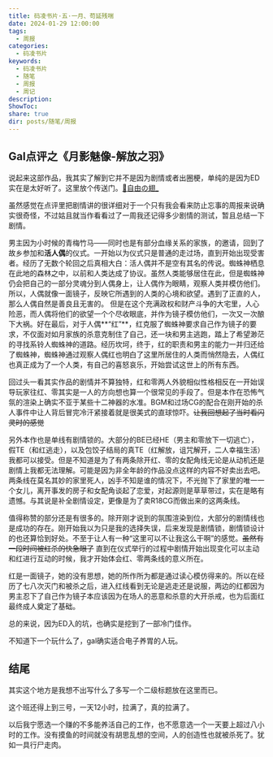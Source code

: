 ```yaml
---
title: 码凌书片·五·一月、苟延残喘
date: 2024-01-29 12:00:00
tags:
  - 周报
categories:
  - 码凌书片
keywords:
  - 码凌书片
  - 随笔
  - 周报
  - 周记
description: 
ShowToc: 
share: true
dir: posts/随笔/周报
---
```


## Gal点评之《月影魅像-解放之羽》

说起来这部作品，我其实了解到它并不是因为剧情或者出圈梗，单纯的是因为ED实在是太好听了。这里放个传送门。[🎵自由の翅_](https://music.163.com/#/song?id=473403600)

虽然感觉在点评里把剧情讲的很详细对于一个只有我会看来防止忘事的周报来说确实很奇怪，不过姑且就当作看看过了一周我还记得多少剧情的测试，暂且总结一下剧情。

男主因为小时候的青梅竹马——同时也是有部分血缘关系的家族，的邀请，回到了故乡参加和**活人偶**的仪式。一开始以为仪式只是普通的走过场，直到开始出现受害者。经历了无数个轮回之后真相大白：活人偶并不是空有其名的传说。蜘蛛神栖息在此地的森林之中，以前和人类达成了协议。虽然人类能够居住在此，但是蜘蛛神仍会把自己的一部分灵魂分到人偶身上，让人偶作为眼睛，观察人类并模仿他们。所以，人偶就像一面镜子，反映它所遇到的人类的心境和欲望。遇到了正直的人，那么人偶自然是善良且无害的。 但是在这个充满政权和财产斗争的大宅里，人心险恶，而人偶将他们的欲望一个个尽收眼底，并作为镜子模仿他们，一次又一次酿下大祸。好在最后，对于人偶**“红”**，红克服了蜘蛛神要求自己作为镜子的要求，不仅面对如月家族的杀意克制住了自己，还一块和男主逃跑，踏上了希望渺茫的寻找系铃人蜘蛛神的道路。经历坎坷，终于，红的职责和男主的能力一并归还给了蜘蛛神，蜘蛛神通过观察人偶红也明白了这里所居住的人类而悄然隐去，人偶红也真正成为了一个人类，有自己的喜怒哀乐，开始尝试这世上的所有东西。

回过头一看其实作品的剧情并不算独特，红和零两人外貌相似性格相反在一开始误导玩家往红、零其实是一人的方向想也算一个很常见的手段了。但是本作在恐怖气氛的渲染上确实不亚于某些十二神器的水准。BGM和过场CG的配合在刚开始的杀人事件中让人背后冒完冷汗紧接着就是很美式的直球惊吓。~~让我回想起了当时看闪灵时的感觉~~ 

另外本作也是单线有剧情锁的。大部分的BE已经HE（男主和零放下一切逃亡），假TE（和红逃走），以及包饺子结局的真TE（红解放，诅咒解开，二人幸福生活）我都可以接受。但是不知道是为了有两条除开红、零的女配角线无论是从动机还是剧情上我都无法理解。可能是因为非全年龄的作品没点这样的内容不好卖出去吧。两条线在莫名其妙的家里死人，凶手不知是谁的情况下，不光抛下了家里的唯一一个女儿，离开事发的房子和女配角谈起了恋爱，对起源则是草草带过，实在是略有遗憾。与其说是补全剧情设定，更像是为了卖R18CG而做出来的这两条线。

值得称赞的部分还是有很多的。除开刚才说到的氛围渲染到位，大部分的剧情线也是成功的存在。刚开始我以为只是我的选择失误，后来发现是剧情锁，剧情锁设计的也还算恰到好处。不至于让人有一种“这里可以不让我这么干啊”的感觉。~~虽然有一段时间被红杀的快急眼了~~ 直到在仪式举行的过程中剧情开始出现变化可以主动和红进行互动的时候，我才开始体会红、零两条线的意义所在。

红是一面镜子，她的没有思想，她的所作所为都是通过读心模仿得来的。所以在经历了七八次灭门和被杀之后，进入红线看到无论是逃走还是说服，两边的红都因为男主忍下了自己作为镜子本应该因为在场人的恶意和杀意的大开杀戒，也为后面红最终成人奠定了基础。

总的来说，因为ED入的坑，也确实是挖到了一部冷门佳作。

不知道下一个玩什么了，gal确实适合电子养胃的人玩。

## 结尾

其实这个地方是我想不出写什么了多写一个二级标题放在这里而已。

这个班还得上到三号，一天12小时，拉满了，真的拉满了。

以后我宁愿选一个赚的不多能养活自己的工作，也不愿意选一个一天要上超过八小时的工作。没有摸鱼的时间就没有胡思乱想的空间，人的创造性也就被杀死了。犹如一具行尸走肉。
